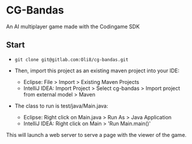 # CG-Bandas  

An AI multiplayer game made with the Codingame SDK

## Start

* `git clone git@gitlab.com:Oli8/cg-bandas.git`  

* Then, import this project as an existing maven project into your IDE:

  * Eclipse: File > Import > Existing Maven Projects  
  * IntelliJ IDEA: Import Project > Select cg-bandas > Import project from external model > Maven  

* The class to run is test/java/Main.java:

  * Eclipse: Right click on Main.java > Run As > Java Application  
  * IntelliJ IDEA: Right click on Main > 'Run Main.main()'

This will launch a web server to serve a page with the viewer of the game.  